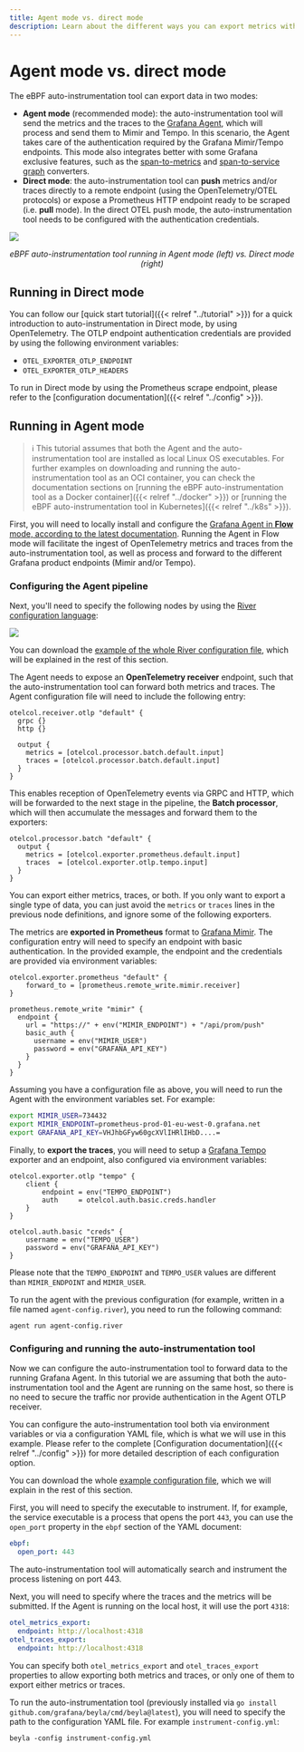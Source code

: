 ```yaml
---
title: Agent mode vs. direct mode
description: Learn about the different ways you can export metrics with Grafana's eBPF application auto-instrumentation tool.
---
```


# Agent mode vs. direct mode

The eBPF auto-instrumentation tool can export data in two modes:

* **Agent mode** (recommended mode): the auto-instrumentation tool will send the metrics and the traces to the
  [Grafana Agent](https://github.com/grafana/agent), which will process and send them
  to Mimir and Tempo. In this scenario, the Agent takes care of the authentication required by the Grafana Mimir/Tempo endpoints.
  This mode also integrates better with some Grafana exclusive features, 
  such as the [span-to-metrics](/docs/tempo/latest/metrics-generator/span_metrics/) and
  [span-to-service graph](/docs/tempo/latest/metrics-generator/service_graphs/) converters.
* **Direct mode**: the auto-instrumentation tool can **push** metrics and/or traces directly to a remote endpoint
  (using the OpenTelemetry/OTEL protocols) or expose a Prometheus HTTP endpoint ready to be scraped (i.e. **pull** mode).
  In the direct OTEL push mode, the auto-instrumentation tool needs to be configured with the authentication credentials.

![](img/agent-vs-direct.png)

<center><i>eBPF auto-instrumentation tool running in Agent mode (left) vs. Direct mode (right)</i></center>

## Running in Direct mode

You can follow our [quick start tutorial]({{< relref "../tutorial" >}}) for a quick introduction
to auto-instrumentation in Direct mode, by using OpenTelemetry. The OTLP endpoint authentication credentials are provided
by using the following environment variables:

* `OTEL_EXPORTER_OTLP_ENDPOINT`
* `OTEL_EXPORTER_OTLP_HEADERS`

To run in Direct mode by using the Prometheus scrape endpoint, please refer to the
[configuration documentation]({{< relref "../config" >}}).

## Running in Agent mode

> ℹ️ This tutorial assumes that both the Agent and the auto-instrumentation tool are installed
as local Linux OS executables. For further examples on downloading and running the
auto-instrumentation tool as an OCI container, you can check the documentation sections on
[running the eBPF auto-instrumentation tool as a Docker container]({{< relref "../docker" >}})
or [running the eBPF auto-instrumentation tool in Kubernetes]({{< relref "../k8s" >}}).

First, you will need to locally install and configure the [Grafana Agent in **Flow** mode, according to the latest documentation](/docs/agent/latest/flow/).
Running the Agent in Flow mode will facilitate the ingest of OpenTelemetry
metrics and traces from the auto-instrumentation tool, as well as process and forward
to the different Grafana product endpoints (Mimir and/or Tempo).

### Configuring the Agent pipeline

Next, you'll need to specify the following nodes by using the
[River configuration language](/docs/agent/latest/flow/config-language/):

![](img/nodes.png)

You can download the [example of the whole River configuration file](./agent-config.river), which will be explained in the rest of this section.

The Agent needs to expose an **OpenTelemetry receiver** endpoint, such that the
auto-instrumentation tool can forward both metrics and traces. The Agent
configuration file will need to include the following entry:

```hcl
otelcol.receiver.otlp "default" {
  grpc {}
  http {}

  output {
    metrics = [otelcol.processor.batch.default.input]
    traces = [otelcol.processor.batch.default.input]
  }
}
```

This enables reception of OpenTelemetry events via GRPC and HTTP, which will be
forwarded to the next stage in the pipeline, the **Batch processor**, which
will then accumulate the messages and forward them to the exporters:

```hcl
otelcol.processor.batch "default" {
  output {
    metrics = [otelcol.exporter.prometheus.default.input]
    traces  = [otelcol.exporter.otlp.tempo.input]
  }
}
```

You can export either metrics, traces, or both. If you only want to export a single
type of data, you can just avoid the `metrics` or `traces` lines in the previous
node definitions, and ignore some of the following exporters.

The metrics are **exported in Prometheus** format to [Grafana Mimir](/oss/mimir/).
The configuration entry will need to specify an endpoint with basic
authentication. In the provided example, the endpoint and the credentials are
provided via environment variables:

```hcl
otelcol.exporter.prometheus "default" {
    forward_to = [prometheus.remote_write.mimir.receiver]
}

prometheus.remote_write "mimir" {
  endpoint {
    url = "https://" + env("MIMIR_ENDPOINT") + "/api/prom/push"
    basic_auth {
      username = env("MIMIR_USER")
      password = env("GRAFANA_API_KEY")
    }
  }
}
```

Assuming you have a configuration file as above, you will need to run the Agent with the environment variables set. 
For example:

```sh
export MIMIR_USER=734432
export MIMIR_ENDPOINT=prometheus-prod-01-eu-west-0.grafana.net
export GRAFANA_API_KEY=VHJhbGFyw60gcXVlIHRlIHbD....=
```

Finally, to **export the traces**, you will need to setup a
[Grafana Tempo](/oss/tempo/) exporter
and an endpoint, also configured via environment variables:

```hcl
otelcol.exporter.otlp "tempo" {
    client {
        endpoint = env("TEMPO_ENDPOINT")
        auth     = otelcol.auth.basic.creds.handler
    }
}
    
otelcol.auth.basic "creds" {
    username = env("TEMPO_USER")
    password = env("GRAFANA_API_KEY")
}
```

Please note that the `TEMPO_ENDPOINT` and `TEMPO_USER` values are different
than `MIMIR_ENDPOINT` and `MIMIR_USER`.

To run the agent with the previous configuration (for example, written in a file
named `agent-config.river`), you need to run the following command:

```
agent run agent-config.river
```

### Configuring and running the auto-instrumentation tool

Now we can configure the auto-instrumentation tool to forward data to the running Grafana Agent.
In this tutorial we are assuming that both the auto-instrumentation tool and the Agent are
running on the same host, so there is no need to secure the traffic nor provide
authentication in the Agent OTLP receiver.

You can configure the auto-instrumentation tool both via environment variables or via
a configuration YAML file, which is what we will use in this example.
Please refer to the complete [Configuration documentation]({{< relref "../config" >}}) for
more detailed description of each configuration option.

You can download the whole [example configuration file](./instrumenter-config.yml),
which we will explain in the rest of this section.

First, you will need to specify the executable to instrument. If, for example,
the service executable is a process that opens the port `443`, you can use the `open_port`
property in the `ebpf` section of the YAML document:

```yaml
ebpf:
  open_port: 443
```

The auto-instrumentation tool will automatically search and instrument the process 
listening on port 443.

Next, you will need to specify where the traces and the metrics will be submitted. If
the Agent is running on the local host, it will use the port `4318`:

```yaml
otel_metrics_export:
  endpoint: http://localhost:4318
otel_traces_export:
  endpoint: http://localhost:4318
```

You can specify both `otel_metrics_export` and `otel_traces_export` properties to
allow exporting both metrics and traces, or only one of them to export either
metrics or traces.

To run the auto-instrumentation tool (previously installed via `go install github.com/grafana/beyla/cmd/beyla@latest`), 
you will need to specify the path to the configuration YAML file. For example `instrument-config.yml`:

```
beyla -config instrument-config.yml
```
